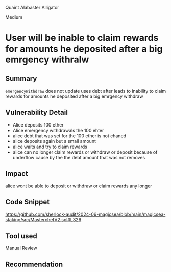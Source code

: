 Quaint Alabaster Alligator

Medium

# User will be inable to claim rewards for amounts he deposited after a big emrgency withralw

## Summary
`emergencyWithdraw` does not update uses debt after leads to inability  to claim rewards for amounts he deposited after a big emrgency withdraw 
## Vulnerability Detail
- Alice deposits 100 ether
- Alice emergency withdrawals the 100 ehter
- alice debt that was set for the 100 ether is not chaned
- alice deposits again but a small amount
- alice waits and try to claim rewards
- alice can no longer claim rewards or withdraw or deposit because of underflow cause by the the debt amount that was not removes
## Impact
alice wont be able to deposit or withdraw or claim rewards any longer
## Code Snippet
https://github.com/sherlock-audit/2024-06-magicsea/blob/main/magicsea-staking/src/MasterchefV2.sol#L326
## Tool used

Manual Review

## Recommendation
